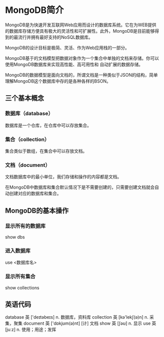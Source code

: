 # MongoDB简介 #
 
MongoDB是为快速开发互联网Web应用而设计的数据库系统。它在为WEB提供的数据库存储方便具有极大的灵活性和可扩展性。此外，MongoDB是目前能够得到的最流行并拥有最好支持的NoSQL数据库。
 
MongoDB的设计目标是极简、灵活、作为Web应用栈的一部分。
   
MongoDB基于的文档模型把数据对象作为一个集合中单独的文档来存储。你可以使用MongoDB数据库来实现高性能、高可用性和
自动扩展的数据存储。

MongoDB的数据模型是面向文档的，所谓文档是一种类似于JSON的结构，简单理解MongoDB这个数据库中存的是各种各样的BSON。
    
    
## 三个基本概念 ##
 
### 数据库（database） ###

  数据库是一个仓库，在仓库中可以存放集合。
  
### 集合（collection） ###

  集合类似于数组，在集合中可以存放文档。
  
### 文档（document） ###

  文档数据库中的最小单位，我们存储和操作的内容都是文档。
 
  在MongoDB中数据库和集合默认情况下是不需要创建的，只需要创建文档就会自动创建对应的数据库和集合。
    
    
## MongoDB的基本操作 ##
 
### 显示所有的数据库 ###
  show dbs
 
### 进入数据库 ###
  use <数据库名>
 
### 显示所有集合 ###
  show collections
      
      
      
      
      
## 英语代码 ##
 
database    英 ['deɪtəbeɪs]    n. 数据库，资料库
collection    英 [kə'lekʃ(ə)n]    n. 采集，聚集
document    英 ['dɒkjʊm(ə)nt]    [计] 文档
show    英 [ʃəʊ]    n. 显示
use    英 [juːz]    n. 使用；用途；发挥